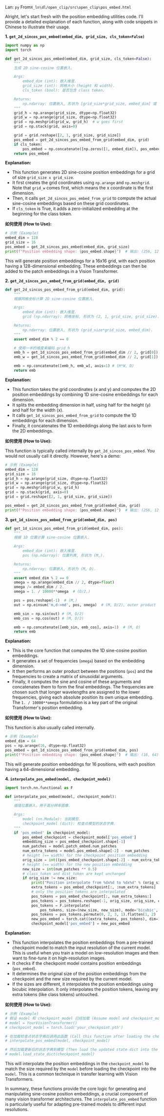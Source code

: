 Lan: `py` From`X_ln\dl/open_clip/src\open_clip\pos_embed.html`

Alright, let's start fresh with the position embedding utilities code. I'll provide a detailed explanation of each function, along with code snippets in Chinese to illustrate their usage.

**1. `get_2d_sincos_pos_embed(embed_dim, grid_size, cls_token=False)`**

```python
import numpy as np
import torch

def get_2d_sincos_pos_embed(embed_dim, grid_size, cls_token=False):
    """
    生成 2D sine-cosine 位置嵌入.

    Args:
        embed_dim (int): 嵌入维度.
        grid_size (int): 网格大小 (height 和 width).
        cls_token (bool): 是否包含 class token.

    Returns:
        np.ndarray: 位置嵌入, 形状为 [grid_size*grid_size, embed_dim] 或 [1+grid_size*grid_size, embed_dim] (取决于是否包含 cls_token).
    """
    grid_h = np.arange(grid_size, dtype=np.float32)
    grid_w = np.arange(grid_size, dtype=np.float32)
    grid = np.meshgrid(grid_w, grid_h)  # w goes first
    grid = np.stack(grid, axis=0)

    grid = grid.reshape([2, 1, grid_size, grid_size])
    pos_embed = get_2d_sincos_pos_embed_from_grid(embed_dim, grid)
    if cls_token:
        pos_embed = np.concatenate([np.zeros([1, embed_dim]), pos_embed], axis=0)
    return pos_embed
```

**Explanation:**

*   This function generates 2D sine-cosine position embeddings for a grid of size `grid_size x grid_size`.
*   It first creates the grid coordinates using `np.arange` and `np.meshgrid`.  Note that `grid_w` comes first, which means the x coordinate is the first dimension.
*   Then, it calls `get_2d_sincos_pos_embed_from_grid` to compute the actual sine-cosine embeddings based on these grid coordinates.
*   If `cls_token` is True, it adds a zero-initialized embedding at the beginning for the class token.

**如何使用 (How to Use):**

```python
# 示例 (Example)
embed_dim = 128
grid_size = 16
pos_embed = get_2d_sincos_pos_embed(embed_dim, grid_size)
print(f"Position embedding shape: {pos_embed.shape}")  # 输出: (256, 128)
```

This will generate position embeddings for a 16x16 grid, with each position having a 128-dimensional embedding.  These embeddings can then be added to the patch embeddings in a Vision Transformer.

**2. `get_2d_sincos_pos_embed_from_grid(embed_dim, grid)`**

```python
def get_2d_sincos_pos_embed_from_grid(embed_dim, grid):
    """
    根据网格坐标计算 2D sine-cosine 位置嵌入.

    Args:
        embed_dim (int): 嵌入维度.
        grid (np.ndarray): 网格坐标, 形状为 (2, 1, grid_size, grid_size).  第一个维度表示 x 和 y 坐标.

    Returns:
        np.ndarray: 位置嵌入, 形状为 (grid_size*grid_size, embed_dim).
    """
    assert embed_dim % 2 == 0

    # 使用一半的维度来编码 grid_h
    emb_h = get_1d_sincos_pos_embed_from_grid(embed_dim // 2, grid[0])  # (H*W, D/2)
    emb_w = get_1d_sincos_pos_embed_from_grid(embed_dim // 2, grid[1])  # (H*W, D/2)

    emb = np.concatenate([emb_h, emb_w], axis=1) # (H*W, D)
    return emb
```

**Explanation:**

*   This function takes the grid coordinates (x and y) and computes the 2D position embeddings by combining 1D sine-cosine embeddings for each dimension.
*   It splits the embedding dimension in half, using half for the height (y) and half for the width (x).
*   It calls `get_1d_sincos_pos_embed_from_grid` to compute the 1D embeddings for each dimension.
*   Finally, it concatenates the 1D embeddings along the last axis to form the 2D embeddings.

**如何使用 (How to Use):**

This function is typically called internally by `get_2d_sincos_pos_embed`. You would not usually call it directly.  However, here's a demo:

```python
# 示例 (Example)
embed_dim = 128
grid_size = 16
grid_h = np.arange(grid_size, dtype=np.float32)
grid_w = np.arange(grid_size, dtype=np.float32)
grid = np.meshgrid(grid_w, grid_h)
grid = np.stack(grid, axis=0)
grid = grid.reshape([2, 1, grid_size, grid_size])

pos_embed = get_2d_sincos_pos_embed_from_grid(embed_dim, grid)
print(f"Position embedding shape: {pos_embed.shape}")  # 输出: (256, 128)
```

**3. `get_1d_sincos_pos_embed_from_grid(embed_dim, pos)`**

```python
def get_1d_sincos_pos_embed_from_grid(embed_dim, pos):
    """
    根据 1D 位置计算 sine-cosine 位置嵌入.

    Args:
        embed_dim (int): 嵌入维度.
        pos (np.ndarray): 位置列表, 形状为 (M,).

    Returns:
        np.ndarray: 位置嵌入, 形状为 (M, D).
    """
    assert embed_dim % 2 == 0
    omega = np.arange(embed_dim // 2, dtype=float)
    omega /= embed_dim / 2.
    omega = 1. / 10000**omega  # (D/2,)

    pos = pos.reshape(-1)  # (M,)
    out = np.einsum('m,d->md', pos, omega)  # (M, D/2), outer product

    emb_sin = np.sin(out) # (M, D/2)
    emb_cos = np.cos(out) # (M, D/2)

    emb = np.concatenate([emb_sin, emb_cos], axis=1)  # (M, D)
    return emb
```

**Explanation:**

*   This is the core function that computes the 1D sine-cosine position embeddings.
*   It generates a set of frequencies (`omega`) based on the embedding dimension.
*   It then performs an outer product between the positions (`pos`) and the frequencies to create a matrix of sinusoidal arguments.
*   Finally, it computes the sine and cosine of these arguments and concatenates them to form the final embeddings. The frequencies are chosen such that longer wavelengths are assigned to the lower frequencies, giving each absolute position its own unique embedding.  The `1. / 10000**omega` formulation is a key part of the original Transformer's position embedding.

**如何使用 (How to Use):**

This function is also usually called internally.

```python
# 示例 (Example)
embed_dim = 64
pos = np.arange(16, dtype=np.float32)
pos_embed = get_1d_sincos_pos_embed_from_grid(embed_dim, pos)
print(f"Position embedding shape: {pos_embed.shape}")  # 输出: (16, 64)
```

This will generate position embeddings for 16 positions, with each position having a 64-dimensional embedding.

**4. `interpolate_pos_embed(model, checkpoint_model)`**

```python
import torch.nn.functional as F

def interpolate_pos_embed(model, checkpoint_model):
    """
    插值位置嵌入，用于高分辨率图像.

    Args:
        model (nn.Module): 当前模型.
        checkpoint_model (dict): 检查点模型的状态字典.
    """
    if 'pos_embed' in checkpoint_model:
        pos_embed_checkpoint = checkpoint_model['pos_embed']
        embedding_size = pos_embed_checkpoint.shape[-1]
        num_patches = model.patch_embed.num_patches
        num_extra_tokens = model.pos_embed.shape[-2] - num_patches
        # height (== width) for the checkpoint position embedding
        orig_size = int((pos_embed_checkpoint.shape[-2] - num_extra_tokens) ** 0.5)
        # height (== width) for the new position embedding
        new_size = int(num_patches ** 0.5)
        # class_token and dist_token are kept unchanged
        if orig_size != new_size:
            print("Position interpolate from %dx%d to %dx%d" % (orig_size, orig_size, new_size, new_size))
            extra_tokens = pos_embed_checkpoint[:, :num_extra_tokens]
            # only the position tokens are interpolated
            pos_tokens = pos_embed_checkpoint[:, num_extra_tokens:]
            pos_tokens = pos_tokens.reshape(-1, orig_size, orig_size, embedding_size).permute(0, 3, 1, 2)
            pos_tokens = F.interpolate(
                pos_tokens, size=(new_size, new_size), mode='bicubic', align_corners=False)
            pos_tokens = pos_tokens.permute(0, 2, 3, 1).flatten(1, 2)
            new_pos_embed = torch.cat((extra_tokens, pos_tokens), dim=1)
            checkpoint_model['pos_embed'] = new_pos_embed
```

**Explanation:**

*   This function interpolates the position embeddings from a pre-trained checkpoint model to match the input resolution of the current model. This is useful when you train a model on low-resolution images and then want to fine-tune it on high-resolution images.
*   It checks if the checkpoint model contains position embeddings (`pos_embed`).
*   It determines the original size of the position embeddings from the checkpoint and the new size required by the current model.
*   If the sizes are different, it interpolates the position embeddings using bicubic interpolation.  It only interpolates the position tokens, leaving any extra tokens (like class tokens) untouched.

**如何使用 (How to Use):**

```python
# 示例 (Example)
# 假设 model 和 checkpoint_model 已经加载 (Assume model and checkpoint_model are already loaded)
# model = YourVisionTransformer()
# checkpoint_model = torch.load('your_checkpoint.pth')

# 在加载检查点状态字典后调用此函数 (Call this function after loading the checkpoint state dict)
# interpolate_pos_embed(model, checkpoint_model)

# 然后加载更新后的状态字典到模型 (Then load the updated state dict into the model)
# model.load_state_dict(checkpoint_model)
```

This will interpolate the position embeddings in the `checkpoint_model` to match the size required by the `model` before loading the checkpoint into the `model`. This is a common technique in transfer learning with Vision Transformers.

In summary, these functions provide the core logic for generating and manipulating sine-cosine position embeddings, a crucial component of many vision transformer architectures. The `interpolate_pos_embed` function is particularly useful for adapting pre-trained models to different input resolutions.
